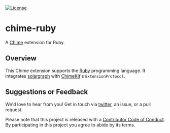 [![License][license badge]][license]

# chime-ruby
A [Chime][chime] extension for Ruby.

## Overview

This Chime extension supports the [Ruby][ruby] programming language. It integrates [solargraph][solargraph] with [ChimeKit][chimekit]'s `ExtensionProtocol`.

## Suggestions or Feedback

We'd love to hear from you! Get in touch via [twitter](https://twitter.com/chimehq), an issue, or a pull request.

Please note that this project is released with a [Contributor Code of Conduct](CODE_OF_CONDUCT.md). By participating in this project you agree to abide by its terms.

[license]: https://opensource.org/licenses/BSD-3-Clause
[license badge]: https://img.shields.io/github/license/ChimeHQ/chime-ruby
[chime]: https://www.chimehq.com
[ruby]: https://www.ruby-lang.org
[solargraph]: https://solargraph.org
[chimekit]: https://github.com/ChimeHQ/ChimeKit
